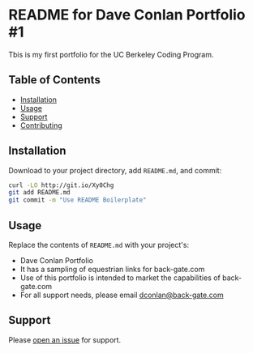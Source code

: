 # README for Dave Conlan Portfolio #1

Tbis is my first portfolio for the UC Berkeley Coding Program. 

## Table of Contents

- [Installation](#installation)
- [Usage](#usage)
- [Support](#support)
- [Contributing](#contributing)

## Installation

Download to your project directory, add `README.md`, and commit:

```sh
curl -LO http://git.io/Xy0Chg
git add README.md
git commit -m "Use README Boilerplate"
```

## Usage

Replace the contents of `README.md` with your project's:

- Dave Conlan Portfolio
- It has a sampling of equestrian links for back-gate.com
- Use of this portfolio is intended to market the capabilities of back-gate.com
- For all support needs, please email dconlan@back-gate.com


## Support

Please [open an issue](https://github.com/fraction/dconlan/issues/new) for support.

